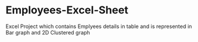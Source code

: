 # Employees-Excel-Sheet
Excel Project which contains Emplyees details in table and is represented in Bar graph and 2D Clustered graph
